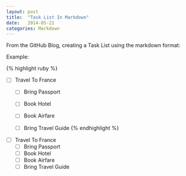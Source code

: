 ```yaml
---
layout: post
title:  "Task List In Markdown"
date:   2014-05-21 
categories: Markdown
---
```


From the GitHub Blog, creating a Task List using the markdown format:

Example:


{% highlight ruby %}
- [ ] Travel To France
  - [ ] Bring Passport
  - [ ] Book Hotel
  - [ ] Book Airfare
  - [ ] Bring Travel Guide
{% endhighlight %}


- [ ] Travel To France
  - [ ] Bring Passport
  - [ ] Book Hotel
  - [ ] Book Airfare
  - [ ] Bring Travel Guide

